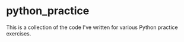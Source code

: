# python_practice
This is a collection of the code I've written for various Python practice exercises.
